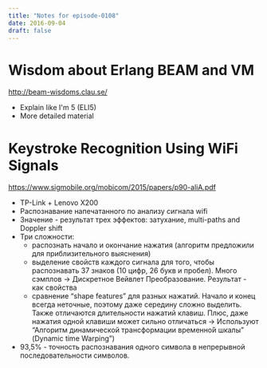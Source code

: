```yaml
---
title: "Notes for episode-0108"
date: 2016-09-04
draft: false
---
```


# Wisdom about Erlang BEAM  and VM
http://beam-wisdoms.clau.se/

- Explain like I'm 5 (ELI5)
- More detailed material


# Keystroke Recognition Using WiFi Signals
https://www.sigmobile.org/mobicom/2015/papers/p90-aliA.pdf

- TP-Link + Lenovo X200
- Распознавание напечатанного по анализу сигнала wifi
- Значение - результат трех эффектов: затухание, multi-paths and Doppler shift
- Три сложности:
    - распознать начало и окончание нажатия (алгоритм предложили для приблизительного выяснения)
    - выделение свойств каждого сигнала для того, чтобы распознавать 37 знаков (10 цифр, 26 букв и пробел). Много сэмплов -> Дискретное Вейвлет Преобразование. Результат - как свойства
    - сравнение “shape features” для разных нажатий. Начало и конец всегда неточные, поэтому даже середину сложно выделить. Также отличаются длительности нажатий клавиш. Плюс, даже нажатия одной клавиши может сильно отличаться -> Используют “Алгоритм динамической трансформации временно́й шкалы” (Dynamic time Warping”)
- 93,5% - точность распознавания одного символа в непрерывной последовательности символов.

